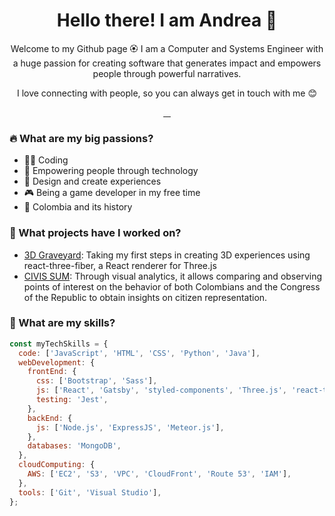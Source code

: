 <p align="center">
 <h1 align="center">Hello there! I am Andrea 🤗</h1>
 <p align="center">Welcome to my Github page 🏵 I am a Computer and Systems Engineer with a huge passion for creating software that generates impact and empowers people through powerful narratives.</p>
 <p align="center"> I love connecting with people, so you can always get in touch with me 😊</p>
 <p align="center">
  <a href="https://github.com/acbeltrans">
     <img alt="" src="https://img.shields.io/badge/-acbeltrans-000?style=flat&logo=Github&logoColor=white" />
  </a>
  <a href="https://www.linkedin.com/in/andreabeltransamudio/">
     <img alt="" src="https://img.shields.io/badge/-andreabeltransamudio-blue?style=flat&logo=Linkedin&logoColor=white" />
  </a>
  <a href="https://twitter.com/AndreaBeltranS">
     <img alt="" src="https://img.shields.io/badge/-AndreaBeltranS-1ca0f1?style=flat&logo=Twitter&logoColor=white" />
  </a>
  <a href="mailto:acbeltrans@gmail.com">
     <img alt="" src="https://img.shields.io/badge/-acbeltrans@gmail.com-c14438?style=flat&logo=Gmail&logoColor=white" />
  </a>
 </p>
</p>

### 🔥 What are my big passions?
* 👩‍💻 Coding
* 🌟 Empowering people through technology
* 🎨 Design and create experiences
* 🎮 Being a game developer in my free time
* 📜 Colombia and its history

### 💼 What projects have I worked on?
* <a href="https://github.com/acbeltrans/3d-graveyard">3D Graveyard<a>: Taking my first steps in creating 3D experiences using react-three-fiber, a React renderer for Three.js
* <a href="https://github.com/Juanpablor5/CV-OD">CIVIS SUM<a>: Through visual analytics, it allows comparing and observing points of interest on the behavior of both Colombians and the Congress of the Republic to obtain insights on citizen representation.

### 🎈 What are my skills?

```javascript
const myTechSkills = {
  code: ['JavaScript', 'HTML', 'CSS', 'Python', 'Java'],
  webDevelopment: {
    frontEnd: {
      css: ['Bootstrap', 'Sass'],
      js: ['React', 'Gatsby', 'styled-components', 'Three.js', 'react-three-fiber', 'GSAP', 'D3', 'Vega-Lite'],
      testing: 'Jest',
    },
    backEnd: {
      js: ['Node.js', 'ExpressJS', 'Meteor.js'],
    },
    databases: 'MongoDB',
  },
  cloudComputing: {
    AWS: ['EC2', 'S3', 'VPC', 'CloudFront', 'Route 53', 'IAM'],
  },
  tools: ['Git', 'Visual Studio'],
};
```
